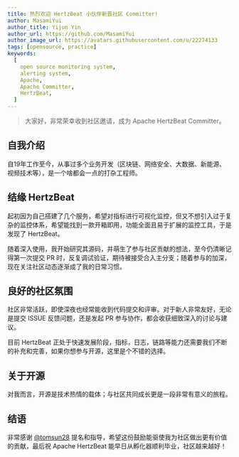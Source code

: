 ```yaml
---
title: 热烈欢迎 HertzBeat 小伙伴新晋社区 Committer!
author: MasamiYui
author_title: Yijun Yin
author_url: https://github.com/MasamiYui
author_image_url: https://avatars.githubusercontent.com/u/22274133
tags: [opensource, practice]
keywords:
  [
    open source monitoring system,
    alerting system,
    Apache,
    Apache Committer,
    HertzBeat,
  ]
---
```


> 大家好，非常荣幸收到社区邀请，成为 Apache HertzBeat Committer。

## 自我介绍

自19年工作至今，从事过多个业务开发（区块链、网络安全、大数据、新能源、视频技术等），是一个啥都会一点的打杂工程师。

## 结缘 HertzBeat

起初因为自己搭建了几个服务，希望对指标进行可视化监控，但又不想引入过于复杂的监控体系，希望能找到一款开箱即用，功能全面且易于扩展的监控工具，于是发现了 HertzBeat。

随着深入使用，我开始研究其源码，并萌生了参与社区贡献的想法，至今仍清晰记得第一次提交 PR 时，反复调试验证，期待被接受合入主分支；随着参与的加深，现在关注社区动态逐渐成了我的日常习惯。

## 良好的社区氛围

社区非常活跃，即使深夜也经常能收到代码提交和评审。对于新人非常友好，无论是提交 ISSUE 反馈问题，还是发起 PR 参与协作，都会收获细致深入的讨论与建议。

目前 HertzBeat 正处于快速发展阶段，指标，日志，链路等能力还需要我们不断的补充和完善，如果你想参与开源，这里是个不错的选择。

## 关于开源

对我而言，开源是技术热情的载体；与社区共同成长更是一段非常有意义的旅程。

## 结语

非常感谢 [@tomsun28](https://github.com/tomsun28) 提名和指导，希望这份鼓励能驱使我为社区做出更有价值的贡献，最后祝 Apache HertzBeat 能早日从孵化器顺利毕业，社区越来越好！
